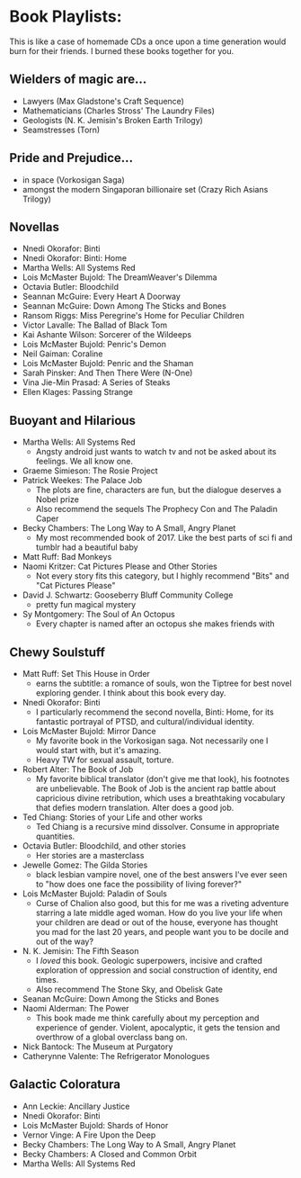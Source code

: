 # Book Playlists:
This is like a case of homemade CDs a once upon a time generation would burn for their friends. I burned these books together for you.

## Wielders of magic are...
- Lawyers (Max Gladstone's Craft Sequence)
- Mathematicians (Charles Stross' The Laundry Files)
- Geologists (N. K. Jemisin's Broken Earth Trilogy)
- Seamstresses (Torn)

## Pride and Prejudice...
- in space (Vorkosigan Saga)
- amongst the modern Singaporan billionaire set (Crazy Rich Asians Trilogy)

## Novellas
- Nnedi Okorafor: Binti
- Nnedi Okorafor: Binti: Home
- Martha Wells: All Systems Red
- Lois McMaster Bujold: The DreamWeaver's Dilemma
- Octavia Butler: Bloodchild
- Seannan McGuire: Every Heart A Doorway
- Seannan McGuire: Down Among The Sticks and Bones
- Ransom Riggs: Miss Peregrine's Home for Peculiar Children
- Victor Lavalle: The Ballad of Black Tom
- Kai Ashante Wilson: Sorcerer of the Wildeeps
- Lois McMaster Bujold: Penric's Demon
- Neil Gaiman: Coraline
- Lois McMaster Bujold: Penric and the Shaman
- Sarah Pinsker: And Then There Were (N-One)
- Vina Jie-Min Prasad: A Series of Steaks
- Ellen Klages: Passing Strange

## Buoyant and Hilarious
- Martha Wells: All Systems Red
  - Angsty android just wants to watch tv and not be asked about its feelings. We all know one.
- Graeme Simieson: The Rosie Project
- Patrick Weekes: The Palace Job
  - The plots are fine, characters are fun, but the dialogue deserves a Nobel prize
  - Also recommend the sequels The Prophecy Con and The Paladin Caper
- Becky Chambers: The Long Way to A Small, Angry Planet
  - My most recommended book of 2017. Like the best parts of sci fi and tumblr had a beautiful baby
- Matt Ruff: Bad Monkeys
- Naomi Kritzer: Cat Pictures Please and Other Stories
  - Not every story fits this category, but I highly recommend "Bits" and "Cat Pictures Please"
- David J. Schwartz: Gooseberry Bluff Community College
  - pretty fun magical mystery
- Sy Montgomery: The Soul of An Octopus
  - Every chapter is named after an octopus she makes friends with

## Chewy Soulstuff
- Matt Ruff: Set This House in Order
  - earns the subtitle: a romance of souls, won the Tiptree for best novel exploring gender. I think about this book every day.
- Nnedi Okorafor: Binti
  - I particularly recommend the second novella, Binti: Home, for its fantastic portrayal of PTSD, and cultural/individual identity.
- Lois McMaster Bujold: Mirror Dance
  - My favorite book in the Vorkosigan saga. Not necessarily one I would start with, but it's amazing.
  - Heavy TW for sexual assault, torture.
- Robert Alter: The Book of Job
  - My favorite biblical translator (don't give me that look), his footnotes are unbelievable. The Book of Job is the ancient rap battle about capricious divine retribution, which uses a breathtaking vocabulary that defies modern translation. Alter does a good job.
- Ted Chiang: Stories of your Life and other works
  - Ted Chiang is a recursive mind dissolver. Consume in appropriate quantities.
- Octavia Butler: Bloodchild, and other stories
  - Her stories are a masterclass
- Jewelle Gomez: The Gilda Stories
  - black lesbian vampire novel, one of the best answers I've ever seen to "how does one face the possibility of living forever?"
- Lois McMaster Bujold: Paladin of Souls
  - Curse of Chalion also good, but this for me was a riveting adventure starring a late middle aged woman. How do you live your life when your children are dead or out of the house, everyone has thought you mad for the last 20 years, and people want you to be docile and out of the way?
- N. K. Jemisin: The Fifth Season
  - I *loved* this book. Geologic superpowers, incisive and crafted exploration of oppression and social construction of identity, end times.
  - Also recommend The Stone Sky, and Obelisk Gate
- Seanan McGuire: Down Among the Sticks and Bones
- Naomi Alderman: The Power
  - This book made me think carefully about my perception and experience of gender. Violent, apocalyptic, it gets the tension and overthrow of a global overclass bang on.
- Nick Bantock: The Museum at Purgatory
- Catherynne Valente: The Refrigerator Monologues

## Galactic Coloratura
- Ann Leckie: Ancillary Justice
- Nnedi Okorafor: Binti
- Lois McMaster Bujold: Shards of Honor
- Vernor Vinge: A Fire Upon the Deep
- Becky Chambers: The Long Way to A Small, Angry Planet
- Becky Chambers: A Closed and Common Orbit
- Martha Wells: All Systems Red
